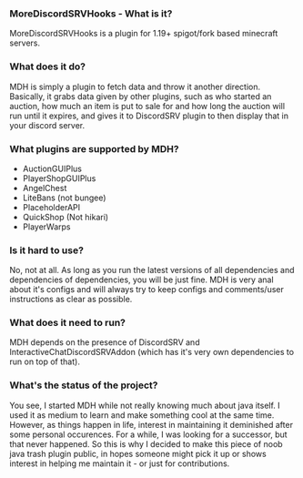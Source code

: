 ### MoreDiscordSRVHooks - What is it?
MoreDiscordSRVHooks is a plugin for 1.19+ spigot/fork based minecraft servers.

### What does it do?
MDH is simply a plugin to fetch data and throw it another direction. Basically, it grabs data given by other
plugins, such as who started an auction, how much an item is put to sale for and how long the auction will run until it expires, 
and gives it to DiscordSRV plugin to then display that in your discord server. 

### What plugins are supported by MDH?
  - AuctionGUIPlus
  - PlayerShopGUIPlus
  - AngelChest
  - LiteBans (not bungee)
  - PlaceholderAPI
  - QuickShop (Not hikari)
  - PlayerWarps

### Is it hard to use?
No, not at all. As long as you run the latest versions of all dependencies and dependencies of dependencies, you will be just fine.
MDH is very anal about it's configs and will always try to keep configs and comments/user instructions as clear as possible.

### What does it need to run?
MDH depends on the presence of DiscordSRV and InteractiveChatDiscordSRVAddon (which has it's very own dependencies to run on top of that). 

### What's the status of the project?
You see, I started MDH while not really knowing much about java itself. I used it as medium to learn and make something cool at the same
time. However, as things happen in life, interest in maintaining it deminished after some personal occurences.
For a while, I was looking for a successor, but that never happened. So this is why I decided to make this piece of noob java trash plugin public,
in hopes someone might pick it up or shows interest in helping me maintain it - or just for contributions. 

